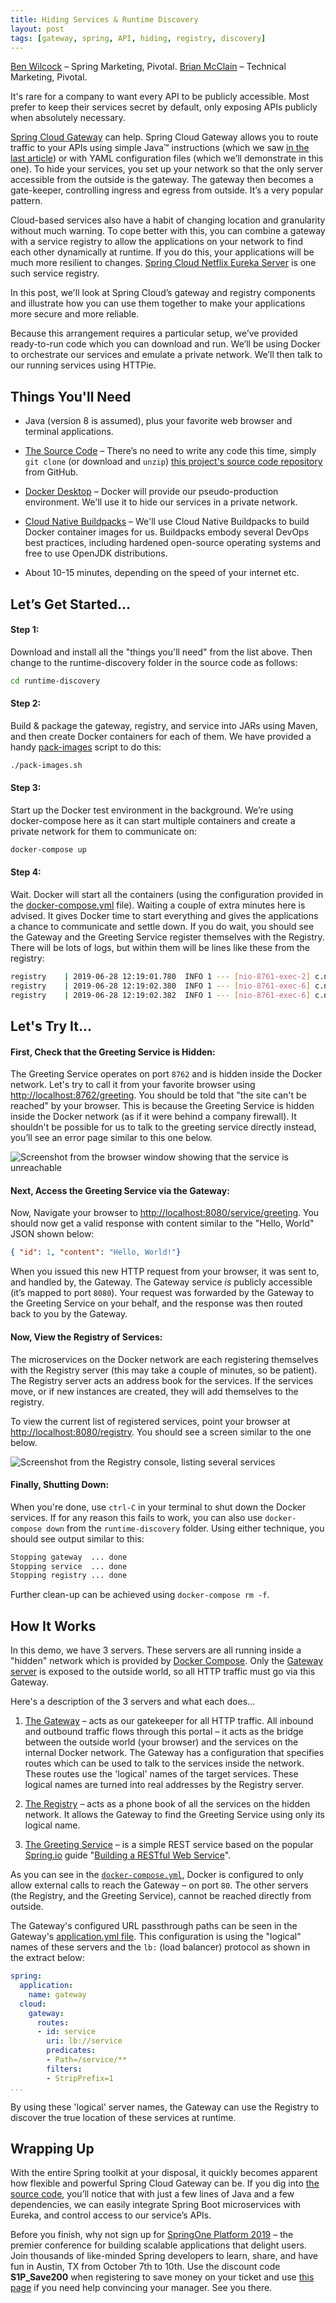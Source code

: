 ```yaml
---
title: Hiding Services & Runtime Discovery 
layout: post
tags: [gateway, spring, API, hiding, registry, discovery]
---
```


[Ben Wilcock][30] – Spring Marketing, Pivotal.
[Brian McClain][31] – Technical Marketing, Pivotal.

It's rare for a company to want every API to be publicly accessible. Most prefer to keep their services secret by default, only exposing APIs publicly when absolutely necessary. 

[Spring Cloud Gateway][14] can help. Spring Cloud Gateway allows you to route traffic to your APIs using simple Java™ instructions (which we saw [in the last article][15]) or with YAML configuration files (which we’ll demonstrate in this one). To hide your services, you set up your network so that the only server accessible from the outside is the gateway. The gateway then becomes a gate-keeper, controlling ingress and egress from outside. It’s a very popular pattern.

Cloud-based services also have a habit of changing location and granularity without much warning. To cope better with this, you can combine a gateway with a service registry to allow the applications on your network to find each other dynamically at runtime. If you do this, your applications will be much more resilient to changes. [Spring Cloud Netflix Eureka Server][13] is one such service registry.

In this post, we'll look at Spring Cloud’s gateway and registry components and illustrate how you can use them together to make your applications more secure and more reliable. 

Because this arrangement requires a particular setup, we’ve provided ready-to-run code which you can download and run. We’ll be using Docker to orchestrate our services and emulate a private network. We’ll then talk to our running services using HTTPie.

## Things You'll Need
* Java (version 8 is assumed), plus your favorite web browser and terminal applications.

* [The Source Code][3] – There’s no need to write any code this time, simply `git clone` (or download and `unzip`) [this project's source code repository][3] from GitHub.

* [Docker Desktop][1] – Docker will provide our pseudo-production environment. We'll use it to hide our services in a private network.

* [Cloud Native Buildpacks][2] – We'll use Cloud Native Buildpacks to build Docker container images for us. Buildpacks embody several DevOps best practices, including hardened open-source operating systems and free to use OpenJDK distributions.

* About 10-15 minutes, depending on the speed of your internet etc.
  
## Let’s Get Started...

#### Step 1:

Download and install all the "things you'll need" from the list above. Then change to the runtime-discovery folder in the source code as follows:

```bash
cd runtime-discovery
```

#### Step 2:

Build & package the gateway, registry, and service into JARs using Maven, and then create Docker containers for each of them. We have provided a handy [pack-images][21] script to do this:

  ```bash
 ./pack-images.sh
  ```

#### Step 3:

Start up the Docker test environment in the background. We’re using docker-compose here as it can start multiple containers and create a private network for them to communicate on:

  ```bash
  docker-compose up
  ```

#### Step 4:

Wait. Docker will start all the containers (using the configuration provided in the [docker-compose.yml][8] file). Waiting a couple of extra minutes here is advised. It gives Docker time to start everything and gives the applications a chance to communicate and settle down. If you do wait, you should see the Gateway and the Greeting Service register themselves with the Registry. There will be lots of logs, but within them will be lines like these from the registry:


```bash
registry    | 2019-06-28 12:19:01.780  INFO 1 --- [nio-8761-exec-2] c.n.e.registry.AbstractInstanceRegistry  : Registered instance REGISTRY/db1d80613789:registry:8761 with status UP (replication=false)
registry    | 2019-06-28 12:19:02.380  INFO 1 --- [nio-8761-exec-6] c.n.e.registry.AbstractInstanceRegistry  : Registered instance GATEWAY/9c0c0c9ba027:gateway:8760 with status UP (replication=true)
registry    | 2019-06-28 12:19:02.382  INFO 1 --- [nio-8761-exec-6] c.n.e.registry.AbstractInstanceRegistry  : Registered instance SERVICE/fe7e38b21cac:service:8762 with status UP (replication=true)
```
## Let's Try It...

#### First, Check that the Greeting Service is Hidden:

The Greeting Service operates on port `8762` and is hidden inside the Docker network. Let's try to call it from your favorite browser using [http://localhost:8762/greeting](http://localhost:8762/greeting). You should be told that "the site can't be reached" by your browser. This is because the Greeting Service is hidden inside the Docker network (as if it were behind a company firewall). It shouldn't be possible for us to talk to the greeting service directly instead, you’ll see an error page similar to this one below.

![Screenshot from the browser window showing that the service is unreachable][22]

#### Next, Access the Greeting Service via the Gateway:

Now, Navigate your browser to [http://localhost:8080/service/greeting][11]. You should now get a valid response with content similar to the "Hello, World" JSON shown below:

```json
{ "id": 1, "content": "Hello, World!"}
```

When you issued this new HTTP request from your browser, it was sent to, and handled by, the Gateway. The Gateway service _is_ publicly accessible (it’s mapped to port `8080`). Your request was forwarded by the Gateway to the Greeting Service on your behalf, and the response was then routed back to you by the Gateway.

#### Now, View the Registry of Services:

The microservices on the Docker network are each registering themselves with the Registry server (this may take a couple of minutes, so be patient). The Registry server acts an address book for the services. If the services move, or if new instances are created, they will add themselves to the registry.

To view the current list of registered services, point your browser at [http://localhost:8080/registry][10]. You should see a screen similar to the one below.

![Screenshot from the Registry console, listing several services][12]

#### Finally, Shutting Down:

When you're done, use `ctrl-C` in your terminal to shut down the Docker services. If for any reason this fails to work, you can also use `docker-compose down` from the `runtime-discovery` folder. Using either technique, you should see output similar to this:

```bash
Stopping gateway  ... done
Stopping service  ... done
Stopping registry ... done
```

Further clean-up can be achieved using `docker-compose rm -f`.

## How It Works

In this demo, we have 3 servers. These servers are all running inside a "hidden" network which is provided by [Docker Compose][20]. Only the [Gateway server][5] is exposed to the outside world, so all HTTP traffic must go via this Gateway.

Here's a description of the 3 servers and what each does...

1. [The Gateway][5] – acts as our gatekeeper for all HTTP traffic. All inbound and outbound traffic flows through this portal – it acts as the bridge between the outside world (your browser) and the services on the internal Docker network. The Gateway has a configuration that specifies routes which can be used to talk to the services inside the network. These routes use the 'logical' names of the target services. These logical names are turned into real addresses by the Registry server.

2. [The Registry][6] – acts as a phone book of all the services on the hidden network. It allows the Gateway to find the Greeting Service using only its logical name.

3. [The Greeting Service][7] – is a simple REST service based on the popular [Spring.io](spring.io) guide "[Building a RESTful Web Service][4]".

As you can see in the [`docker-compose.yml`][8], Docker is configured to only allow external calls to reach the Gateway – on port `80`. The other servers (the Registry, and the Greeting Service), cannot be reached directly from outside.

The Gateway's configured URL passthrough paths can be seen in the Gateway's [application.yml file][9]. This configuration is using the "logical" names of these servers and the `lb:` (load balancer) protocol as shown in the extract below:

```yaml
spring:
  application:
    name: gateway  
  cloud:
    gateway:
      routes:
      - id: service
        uri: lb://service
        predicates:
        - Path=/service/**
        filters:
        - StripPrefix=1
...
```

By using these 'logical' server names, the Gateway can use the Registry to discover the true location of these services at runtime.
## Wrapping Up

With the entire Spring toolkit at your disposal, it quickly becomes apparent how flexible and powerful Spring Cloud Gateway can be. If you dig into [the source code][3], you’ll notice that with just a few lines of Java and a few dependencies, we can easily integrate Spring Boot microservices with Eureka, and control access to our service’s APIs. 

Before you finish, why not sign up for [SpringOne Platform 2019][18] – the premier conference for building scalable applications that delight users. Join thousands of like-minded Spring developers to learn, share, and have fun in Austin, TX from October 7th to 10th.  Use the discount code **S1P_Save200** when registering to save money on your ticket and use [this page][19] if you need help convincing your manager. See you there.

[1]: https://www.docker.com/products/docker-desktop
[2]: https://buildpacks.io/docs/app-journey/
[3]: https://github.com/benwilcock/spring-cloud-gateway-demo.git
[4]: https://spring.io/guides/gs/rest-service/
[5]: https://github.com/benwilcock/spring-cloud-gateway-demo/tree/master/runtime-discovery/gateway
[6]: https://github.com/benwilcock/spring-cloud-gateway-demo/tree/master/runtime-discovery/registry
[7]: https://github.com/benwilcock/spring-cloud-gateway-demo/tree/master/runtime-discovery/service
[8]: https://github.com/benwilcock/spring-cloud-gateway-demo/blob/master/runtime-discovery/docker-compose.yml
[9]: https://github.com/benwilcock/spring-cloud-gateway-demo/blob/master/runtime-discovery/gateway/src/main/resources/application.yml
[10]: http://localhost:8080/registry
[11]: http://localhost:8080/service/greeting
[12]: /img/registry.png
[13]: https://spring.io/guides/gs/service-registration-and-discovery/
[14]: https://spring.io/guides/gs/gateway/
[15]: https://content.pivotal.io/practitioners/getting-started-with-spring-cloud-gateway-3
[16]: https://httpie.org/
[17]: https://github.com/OlgaMaciaszek/spring-cloud-netflix-demo
[18]: https://springoneplatform.io/
[19]: https://springoneplatform.io/2019/convince-your-manager
[20]: https://docs.docker.com/compose/
[21]: https://github.com/benwilcock/spring-cloud-gateway-demo/blob/master/runtime-discovery/pack-images.yml
[22]: /img/unreachable.png

[30]: https://twitter.com/benbravo73
[31]: https://twitter.com/BrianMMcClain